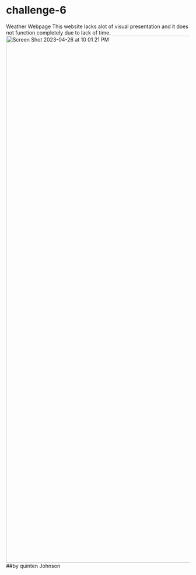 # challenge-6
Weather Webpage
This website lacks alot of visual presentation and it does not function completely due to lack of time.
<img width="1440" alt="Screen Shot 2023-04-26 at 10 01 21 PM" src="https://user-images.githubusercontent.com/127479263/234748982-54d01859-7dbd-4535-9ed2-4483ddc00d1c.png">
##by quinten Johnson
